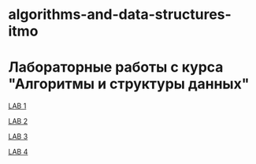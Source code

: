 # algorithms-and-data-structures-itmo
# Лабораторные работы с курса "Алгоритмы и структуры данных"

[LAB 1](https://github.com/kkkooolllyyyaaa/algorithms-and-data-structures-itmo/module_1)

[LAB 2](https://github.com/kkkooolllyyyaaa/algorithms-and-data-structures-itmo/module_2)

[LAB 3](https://github.com/kkkooolllyyyaaa/algorithms-and-data-structures-itmo/module_3)

[LAB 4](https://github.com/kkkooolllyyyaaa/algorithms-and-data-structures-itmo/module_4)
